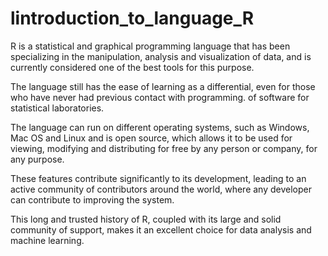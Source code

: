 # lintroduction_to_language_R
R is a statistical and graphical programming language that has been specializing in the manipulation, analysis and visualization of data, and is currently considered one of the best tools for this purpose.

The language still has the ease of learning as a differential, even for those who have never had previous contact with programming. of software for statistical laboratories.

The language can run on different operating systems, such as Windows, Mac OS and Linux and is open source, which allows it to be used for viewing, modifying and distributing for free by any person or company, for any purpose.

These features contribute significantly to its development, leading to an active community of contributors around the world, where any developer can contribute to improving the system.

This long and trusted history of R, coupled with its large and solid community of support, makes it an excellent choice for data analysis and machine learning.
